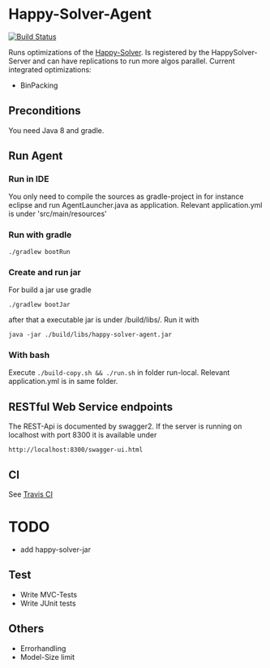 # Happy-Solver-Agent
[![Build Status](https://img.shields.io/travis/mlieberwirth/happy-solver-agent.svg?label=Travis%20CI&logo=travis&style=flat-square)](https://travis-ci.org/mlieberwirth/happy-solver-agent)&nbsp;

Runs optimizations of the [Happy-Solver](https://github.com/mlieberwirth/happy-solver). Is registered by the HappySolver-Server and can have replications to run more algos parallel.
Current integrated optimizations:
 - BinPacking 

## Preconditions
You need Java 8 and gradle.

## Run Agent

### Run in IDE

You only need to compile the sources as gradle-project in for instance eclipse and run AgentLauncher.java as application. Relevant application.yml is under 'src/main/resources'

### Run with gradle

    ./gradlew bootRun

### Create and run jar 
For build a jar use gradle

    ./gradlew bootJar
    
after that a executable jar is under /build/libs/. Run it with
    
    java -jar ./build/libs/happy-solver-agent.jar

### With bash

Execute ``./build-copy.sh && ./run.sh`` in folder run-local. Relevant application.yml is in same folder.

## RESTful Web Service endpoints

The REST-Api is documented by swagger2. If the server is running on localhost with port 8300 it is available under

    http://localhost:8300/swagger-ui.html

## CI
See [Travis CI](https://travis-ci.org/mlieberwirth/happy-solver-agent?utm_medium=notification&utm_source=github_status)

# TODO

- add happy-solver-jar

## Test
- Write MVC-Tests
- Write JUnit tests

## Others
- Errorhandling
- Model-Size limit

